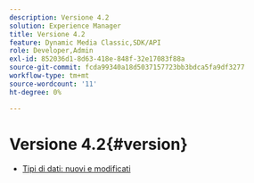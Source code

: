 ```yaml
---
description: Versione 4.2
solution: Experience Manager
title: Versione 4.2
feature: Dynamic Media Classic,SDK/API
role: Developer,Admin
exl-id: 852036d1-8d63-418e-848f-32e17083f88a
source-git-commit: fcda99340a18d5037157723bb3bdca5fa9df3277
workflow-type: tm+mt
source-wordcount: '11'
ht-degree: 0%

---
```


# Versione 4.2{#version}

* [Tipi di dati: nuovi e modificati](r-4-2-types.md)
